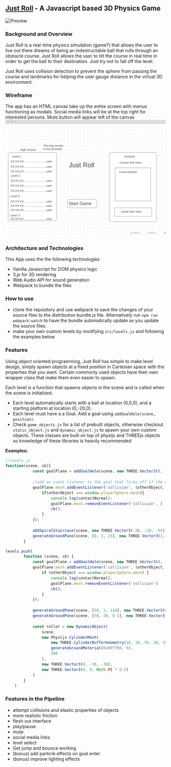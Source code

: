 ## [Just Roll](http:/hashamim.github.io/justroll "Live Site") - A Javascript based 3D Physics Game
![Preview](assets/justroll.gif "Just Roll")

### Background and Overview
Just Roll is a real-time physics simulation (game?) that allows the user to live out there dreams of being an indestructable ball
that rolls through an obstacle course. Just Roll allows the user to tilt the course in real time in order to get the ball
to their destination. Just try not to fall off the level.

Just Roll uses collision detection to prevent the sphere from passing the course and landmarks for helping the user gauge
distance in the virtual 3D environment.

### Wireframe
The app has an HTML canvas take up the entire screen with menus functioning as modals.
Social media links will be at the top right for interested persons. Mute button will appear left of the canvas
![wireframes](assets/js_wireframes.png)

### Architecture and Technologies
This App uses the the following technologies
* Vanilla Javascript for DOM physics logic
* 3.js for 3D rendering
* Web Audio API for sound generation
* Webpack to bundle the files

### How to use
 * clone the repository and use webpack to save the changes of your source files to the distribution bundle.js file. Alternatively run `npm run webpack:watch` to have the bundle automatically update as you update the source files.
 * make your own custom levels by modifying `src/levels.js` and following the examples below
### Features
Using object oriented programming, Just Roll has simple to make level design, simply spawn objects at a fixed position in Cartesian space with the properties that you want. Certain commonly used objects have their own wrapper class that make them even easier to spawn. 

Each level is a function that spawns objects in the scene and is called when the scene is initialized.
 * Each level automatically starts with a ball at location (0,0,0), and a starting platform at location (0,-20,0).
 * Each level must have a a Goal. Add a goal using `addGoalHole(scene, position)`.
 * Check `game_objects.js` for a list of prebuilt objects, otherwise checkout `static_object.js` and `dynamic_object.js` to spawn your own custom objects. These classes are built on top of physijs and THREEjs objects so knowledge of these libraries is heavily recommended
 
 **Examples:**
```javascript
//levels.js
function(scene, cb){
            const goalPlane = addGoalHole(scene, new THREE.Vector3(0, -45, -65)); //spawn the goal
            
            //add an event listener to the goal that fires off if the win condition is met
            goalPlane.mesh.addEventListener('collision', (otherObject, vel, rot, contactNormal)=>{ 
                if(otherObject === window.playerSphere.mesh){
                    console.log(contactNormal);
                    goalPlane.mesh.removeEventListener('collision', )
                    cb();
                }
            });

            addSpiralStaircase(scene, new THREE.Vector3(-20, -20, -55)); //add a spiral staircase
            generateGroundPane(scene, [8, 1, 25], new THREE.Vector3(1, -20, -40)); //add a large flat area at a specified position and angle
        }
 ```
```javascript
levels.push(
        function (scene, cb) {
            const goalPlane = addGoalHole(scene, new THREE.Vector3(0, -20, -130));
            goalPlane.mesh.addEventListener('collision', (otherObject, vel, rot, contactNormal) => {
                if (otherObject === window.playerSphere.mesh) {
                    console.log(contactNormal);
                    goalPlane.mesh.removeEventListener('collision')
                    cb();
                }
            });

            generateGroundPane(scene, [50, 1, 110], new THREE.Vector3(0, -40, -65)); //bottom
            generateGroundPane(scene, [50, 20, 0.5], new THREE.Vector3(0, -30, -120)); //side

            const roller = new DynamicObject(
                scene,
                new Physijs.CylinderMesh(
                    new THREE.CylinderBufferGeometry(10, 10, 50, 10, 10),
                    generateGroundMaterial(0x00ff00, 5),
                    500
                ),
                new THREE.Vector3(0, -30, -30),
                new THREE.Vector3(0, 0, Math.PI * 0.5)
            )
        }
    )
 ```
 
### Features in the Pipeline
 - attempt collisions and elastic properties of objects
 - more realistic friction
 - flesh out interface
 - play/pause
 - mute
 - social media links
 - level select
 - Get jump and bounce working
 - (bonus) add particle effects on goal enter
 - (bonus) improve lighting effects

